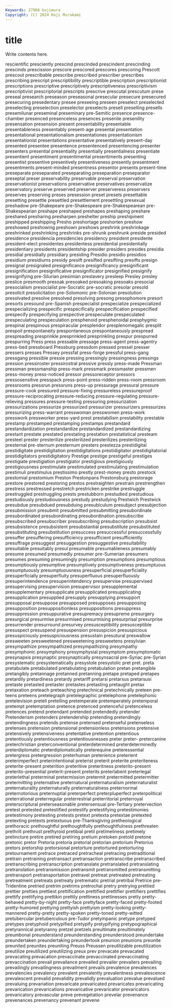 ```yaml
---
Keywords: 27988 kojimura
Copyright: (C) 2024 Koji Murakami
---
```


# title

Write contents here.



rescientific presciently
prescind prescinded prescindent prescinding prescinds prescission prescore prescored prescores prescoring
Prescott prescout prescribable prescribe prescribed prescriber prescribes prescribing prescript prescriptibility
prescriptible prescription prescriptionist prescriptions prescriptive prescriptively prescriptiveness prescriptivism prescriptivist prescriptorial
prescripts prescrive prescutal prescutum prese preseal presearch preseason preseasonal presecular
presecure presecured presecuring presedentary presee preseeing preseen preselect preselected preselecting
preselection preselector preselects presell preselling presells presemilunar preseminal preseminary pre-Semitic
presence presence-chamber presenced presenceless presences presenile presenility presensation presension present
presentability presentable presentableness presentably present-age presental presentation presentational presentationalism presentationes
presentationism presentationist presentations presentative presentatively present-day presented presentee presentence presentenced
presentencing presenter presenters presential presentiality presentially presentialness presentiate presentient presentiment
presentimental presentiments presenting presentist presentive presentively presentiveness presently presentment presentments
present-minded presentness presentor presents present-time preseparate preseparated preseparating preseparation preseparator
preseptal preser preservability preservable preserval preservation preservationist preservations preservative preservatives
preservatize preservatory preserve preserved preserver preserveress preservers preserves preserving preses
presession preset presets presettable presetting presettle presettled presettlement presettling presexual
preshadow pre-Shakepeare pre-Shakespeare pre-Shakespearean pre-Shakespearian preshape preshaped preshapes preshaping preshare
preshared presharing presharpen preshelter preship preshipment preshipped preshipping Presho preshortage
preshorten preshow preshowed preshowing preshown preshows preshrink preshrinkage preshrinked preshrinking
preshrinks pre-shrunk preshrunk preside presided presidence presidencia presidencies presidency president
presidente president-elect presidentes presidentess presidential presidentially presidentiary presidents presidentship presider
presiders presides presidia presidial presidially presidiary presiding Presidio presidio presidios
presidium presidiums presidy presift presifted presifting presifts presign presignal presignaled
presignificance presignificancy presignificant presignification presignificative presignificator presignified presignify presignifying pre-Silurian
presimian preslavery presleep Presley presley preslice presmooth presoak presoaked presoaking
presoaks presocial presocialism presocialist pre-Socratic pre-socratic presolar presold presolicit presolicitation
pre-Solomonic pre-Solonian presolution presolvated presolve presolved presolving presong presophomore presort
presorts presound pre-Spanish prespecialist prespecialize prespecialized prespecializing prespecific prespecifically prespecification
prespecified prespecify prespecifying prespective prespeculate prespeculated prespeculating prespeculation presphenoid presphenoidal
presphygmic prespinal prespinous prespiracular presplendor presplenomegalic presplit prespoil prespontaneity prespontaneous
prespontaneously prespread prespreading presprinkle presprinkled presprinkling prespur prespurred prespurring Press
press pressable pressage press-agent press-agentry press-bed pressboard Pressburg pressdom pressed
pressel presser pressers presses Pressey pressfat press-forge pressful press-gang pressgang
pressible pressie pressing pressingly pressingness pressings pression pressiroster pressirostral pressive
pressly press-made Pressman pressman pressmanship press-mark pressmark pressmaster pressmen press-money
press-noticed pressor pressoreceptor pressors pressosensitive presspack press-point press-ridden press-room pressroom
pressrooms pressrun pressruns press-up pressurage pressural pressure pressure-cook pressured pressure-fixing
pressureless pressureproof pressure-reciprocating pressure-reducing pressure-regulating pressure-relieving pressures pressure-testing pressuring pressurization
pressurizations pressurize pressurized pressurizer pressurizers pressurizes pressurizing press-warrant presswoman presswomen
press-work presswork pressworker press-yard prest prestabilism prestability prestable prestamp prestamped
prestamping prestamps prestandard prestandardization prestandardize prestandardized prestandardizing prestant prestate prestated
prestating prestation prestatistical presteam presteel prester presterilize presterilized presterilizes presterilizing
presternal pre-sternum presternum presters prestezza prestidigital prestidigitate prestidigitation prestidigitations prestidigitator
prestidigitatorial prestidigitators prestidigitatory Prestige prestige prestigeful prestiges prestigiate prestigiation prestigiator
prestigious prestigiously prestigiousness prestimulate prestimulated prestimulating prestimulation prestimuli prestimulus prestissimo
prestly prest-money presto prestock prestomial prestomium Preston Prestonpans Prestonsburg prestorage
prestore prestored prestoring prestos prestraighten prestrain prestrengthen prestress prestressed prestretch
prestricken prestrike prestruggle prestruggled prestruggling prests prestubborn prestudied prestudious prestudiously
prestudiousness prestudy prestudying Prestwich Prestwick presubdue presubdued presubduing presubiculum presubject
presubjection presubmission presubmit presubmitted presubmitting presubordinate presubordinated presubordinating presubordination presubscribe
presubscribed presubscriber presubscribing presubscription presubsist presubsistence presubsistent presubstantial presubstitute presubstituted
presubstituting presubstitution presuccess presuccessful presuccessfully presuffer presuffering presufficiency presufficient presufficiently
presuffrage presuggest presuggestion presuggestive presuitability presuitable presuitably presul presumable presumableness
presumably presume presumed presumedly presumer pre-Sumerian presumers presumes presuming presumingly
presumption presumptions presumptious presumptiously presumptive presumptively presumptiveness presumptuous presumptuously presumptuousness
presuperficial presuperficiality presuperficially presuperfluity presuperfluous presuperfluously presuperintendence presuperintendency presupervise presupervised
presupervising presupervision presupervisor presupplemental presupplementary presupplicate presupplicated presupplicating presupplication presupplied
presupply presupplying presupport presupposal presuppose presupposed presupposes presupposing presupposition presuppositionless
presuppositions presuppress presuppression presuppurative presupremacy presupreme presurgery presurgical presurmise presurmised
presurmising presurprisal presurprise presurrender presurround presurvey presusceptibility presusceptible presuspect presuspend
presuspension presuspicion presuspicious presuspiciously presuspiciousness presustain presutural preswallow presweeten presweetened
presweetening presweetens presylvian presympathize presympathized presympathizing presympathy presymphonic presymphony presymphysial
presymptom presymptomatic presynapsis presynaptic presynaptically presynsacral pre-Syriac pre-Syrian presystematic presystematically
presystole presystolic pret pret. preta pretabulate pretabulated pretabulating pretabulation pretan
pretangible pretangibly pretannage pretanned pretanning pretape pretaped pretapes pretardily pretardiness
pretardy pretariff pretarsi pretarsus pretarsusi pretaste pretasted pretaster pretastes pretasting
pretaught pretax pretaxation preteach preteaching pretechnical pretechnically preteen pre-teens preteens
pretelegraph pretelegraphic pretelephone pretelephonic pretelevision pretell pretelling pretemperate pretemperately pretemporal
pretempt pretemptation pretence pretenced pretenceful pretenceless pretences pretend pretendant pretended
pretendedly pretender Pretenderism pretenders pretendership pretending pretendingly pretendingness pretends pretense
pretensed pretenseful pretenseless pretenses pretension pretensional pretensionless pretensions pretensive pretensively
pretensiveness pretentative pretention pretentious pretentiously pretentiousness pretentiousnesses preter preter- pretercanine
preterchristian preterconventional preterdetermined preterdeterminedly preterdiplomatic preterdiplomatically preterequine preteressential pretergress pretergression
preterhuman preterience preterient preterimperfect preterintentional preterist preterit preterite preteriteness preterite-present
preterition preteritive preteritness preterito-present preterito-presential preterit-present preterits preterlabent preterlegal preterlethal
preterminal pretermission pretermit pretermitted pretermitter pretermitting preternative preternatural preternaturalism preternaturalist
preternaturality preternaturally preternaturalness preternormal preternotorious preternuptial preterperfect preterpluperfect preterpolitical preterrational
preterregular preterrestrial preterritorial preterroyal preterscriptural preterseasonable pretersensual pre-Tertiary pretervection pretest
pretested pretestified pretestify pretestifying pretestimonies pretestimony pretesting pretests pretext pretexta
pretextae pretexted pretexting pretexts pretextuous pre-Thanksgiving pretheological prethoracic prethoughtful prethoughtfully
prethoughtfulness prethreaten prethrill prethrust prethyroid pretibial pretil pretimeliness pretimely pretincture
pretire pretired pretiring pretium pretoken pretold pretone pretonic pretor Pretoria
pretoria pretorial pretorian pretorium Pretorius pretors pretorship pretorsional pretorture pretortured
pretorturing pretournament pretrace pretraced pretracheal pretracing pretraditional pretrain pretraining pretransact
pretransaction pretranscribe pretranscribed pretranscribing pretranscription pretranslate pretranslated pretranslating pretranslation pretransmission
pretransmit pretransmitted pretransmitting pretransport pretransportation pretravel pretreat pretreated pretreating pretreatment
pretreats pretreaty pretrematic pretrial pretribal Pretrice pre-Tridentine pretried pretrim pretrims
pretrochal pretry pretrying prettied prettier pretties prettiest prettification prettified prettifier
prettifiers prettifies prettify prettifying prettikin prettily prettiness prettinesses pretty pretty-behaved
pretty-by-night pretty-face prettyface pretty-faced pretty-footed pretty-humored prettying prettyish prettyism pretty-looking
pretty-mannered pretty-pretty pretty-spoken pretty-toned pretty-witted pretubercular pretuberculous pre-Tudor pretympanic pretype
pretyped pretypes pretyphoid pretypified pretypify pretypifying pretypographical pretyrannical pretyranny pretzel
pretzels preultimate preultimately preumbonal preunderstand preunderstanding preunderstood preundertake preundertaken preundertaking
preundertook preunion preunions preunite preunited preunites preuniting Preuss Preussen preutilizable
preutilization preutilize preutilized preutilizing preux prev prevacate prevacated prevacating prevacation
prevaccinate prevaccinated prevaccinating prevaccination prevail prevailance prevailed prevailer prevailers prevailing
prevailingly prevailingness prevailment prevails prevalence prevalences prevalencies prevalency prevalent prevalently
prevalentness prevalescence prevalescent prevalid prevalidity prevalidly prevaluation prevalue prevalued prevaluing
prevariation prevaricate prevaricated prevaricates prevaricating prevarication prevarications prevaricative prevaricator prevaricators
prevaricatory prevascular preve prevegetation prevelar prevenance prevenances prevenancy prevenant prevene

